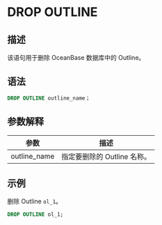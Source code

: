 DROP OUTLINE 
=================================



描述 
-----------------------

该语句用于删除 OceanBase 数据库中的 Outline。

语法 
-----------------------

```sql
DROP OUTLINE outline_name；  
```



参数解释 
-------------------------



|    **参数**    |       **描述**       |
|--------------|--------------------|
| outline_name | 指定要删除的 Outline 名称。 |



示例 
-----------------------

删除 Outline `ol_1`。

```sql
DROP OUTLINE ol_1;      
```



